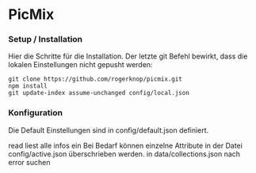 # PicMix

### Setup / Installation
Hier die Schritte für die Installation. Der letzte git Befehl bewirkt, dass die lokalen Einstellungen nicht gepusht werden:
```
git clone https://github.com/rogerknop/picmix.git
npm install
git update-index assume-unchanged config/local.json
```

### Konfiguration
Die Default Einstellungen sind in config/default.json definiert.  

read liest alle infos ein
Bei Bedarf können einzelne Attribute in der Datei config/active.json überschrieben werden.
in data/collections.json nach error suchen